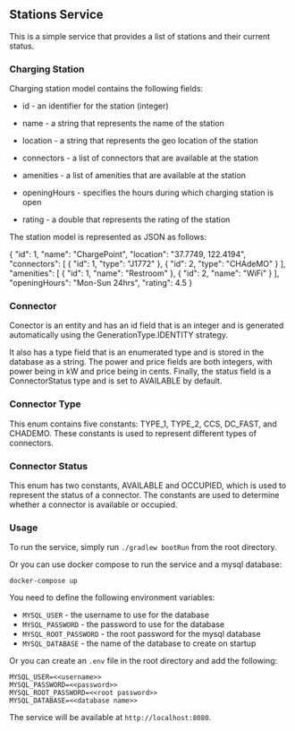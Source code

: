## Stations Service

This is a simple service that provides a list of stations and their current status.

### Charging Station

Charging station model contains the following fields:

* id - an identifier for the station (integer)

* name - a string that represents the name of the station

* location - a string that represents the geo location of the station

* connectors - a list of connectors that are available at the station

* amenities - a list of amenities that are available at the station

* openingHours - specifies the hours during which charging station is open

* rating - a double that represents the rating of the station


The station model is represented as JSON as follows:

{
  "id": 1,
  "name": "ChargePoint",
  "location": "37.7749, 122.4194",
  "connectors": [
    {
      "id": 1,
      "type": "J1772"
    },
    {
      "id": 2,
      "type": "CHAdeMO"
    }
  ],
  "amenities": [
    {
      "id": 1,
      "name": "Restroom"
    },
    {
      "id": 2,
      "name": "WiFi"
    }
  ],
  "openingHours": "Mon-Sun 24hrs",
  "rating": 4.5
}

### Connector

Conector is an entity and has an id field that is an integer and is generated automatically using the GenerationType.IDENTITY strategy. 

It also has a type field that is an enumerated type and is stored in the database as a string. The power and price fields are both integers, with power being in kW and price being in cents. Finally, the status field is a ConnectorStatus type and is set to AVAILABLE by default.

### Connector Type

This enum contains five constants: TYPE_1, TYPE_2, CCS, DC_FAST, and CHADEMO. These constants is used to represent different types of connectors.

### Connector Status

This enum has two constants, AVAILABLE and OCCUPIED, which is used to represent the status of a connector. The constants are used to determine whether a connector is available or occupied.

### Usage

To run the service, simply run `./gradlew bootRun` from the root directory.

Or you can use docker compose to run the service and a mysql database:

    docker-compose up


You need to define the following environment variables:

* `MYSQL_USER` - the username to use for the database
* `MYSQL_PASSWORD` - the password to use for the database
* `MYSQL_ROOT_PASSWORD` - the root password for the mysql database
* `MYSQL_DATABASE` - the name of the database to create on startup 

Or you can create an `.env` file in the root directory and add the following:

    MYSQL_USER=<<username>>
    MYSQL_PASSWORD=<<password>>
    MYSQL_ROOT_PASSWORD=<<root password>>
    MYSQL_DATABASE=<<database name>>

The service will be available at `http://localhost:8080`.


